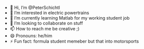 - 👋 Hi, I’m @PeterSchichtl
- 👀 I’m interested in electric powertrains
- 🌱 I’m currently learning Matlab for my working student job
- 💞️ I’m looking to collaborate on stuff
- 📫 How to reach me be creative ;)
- 😄 Pronouns: he/him
- ⚡ Fun fact: formula student memeber but that into motorsports

<!---
PeterSchichtl/PeterSchichtl is a ✨ special ✨ repository because its `README.md` (this file) appears on your GitHub profile.
You can click the Preview link to take a look at your changes.
--->
